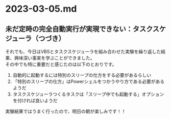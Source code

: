 # 2023-03-05.md

## 未だ定時の完全自動実行が実現できない：タスクスケジューラ（つづき）

それでも、今日はVBSとタスクスケジューラを組み合わせた実験を繰り返した結果、興味深い事実を学ぶことができました。  
その中でも特に重要だと感じたのは以下のとおりです。

1. 自動的に起動するには特別のスリープの仕方をする必要があるらしい
2. 「特別のスリープの仕方」はPowerシェルをつかうやり方である必要があるようだ
3. タスクスケジューラつくるタスクは「スリープ中でも起動する」オプションを付ければ良いようだ

実験結果ではうまく行ったので、明日の朝が楽しみです！！
